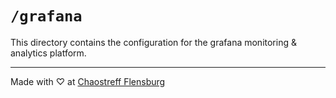 # `/grafana` 
This directory contains the configuration for the grafana monitoring & analytics platform.

---
Made with ♡ at [Chaostreff Flensburg](https://twitter.com/chaos_fl)
